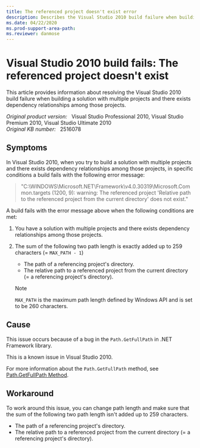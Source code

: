 ```yaml
---
title: The referenced project doesn't exist error
description: Describes the Visual Studio 2010 build failure when building a solution with multiple projects and there exists dependency relationships among them, and provides a workaround.
ms.date: 04/22/2020
ms.prod-support-area-path:
ms.reviewer: danmose
---
```

# Visual Studio 2010 build fails: The referenced project doesn't exist

This article provides information about resolving the Visual Studio 2010 build failure when building a solution with multiple projects and there exists dependency relationships among those projects.

_Original product version:_ &nbsp; Visual Studio Professional 2010, Visual Studio Premium 2010, Visual Studio Ultimate 2010  
_Original KB number:_ &nbsp; 2516078

## Symptoms

In Visual Studio 2010, when you try to build a solution with multiple projects and there exists dependency relationships among those projects, in specific conditions a build fails with the following error message:

> "C:\WINDOWS\Microsoft.NET\Framework\v4.0.30319\Microsoft.Common.targets (1200, 9): warning: The referenced project 'Relative path to the referenced project from the current directory' does not exist."

A build fails with the error message above when the following conditions are met:

1. You have a solution with multiple projects and there exists dependency relationships among those projects.
2. The sum of the following two path length is exactly added up to 259 characters (= `MAX_PATH - 1`)
    - The path of a referencing project's directory.
    - The relative path to a referenced project from the current directory (= a referencing project's directory).

    > [!NOTE]
    > `MAX_PATH` is the maximum path length defined by Windows API and is set to be 260 characters.

## Cause

This issue occurs because of a bug in the `Path.GetFullPath` in .NET Framework library.

This is a known issue in Visual Studio 2010.

For more information about the `Path.GetFullPath` method, see
[Path.GetFullPath Method](/dotnet/api/system.io.path.getfullpath#System_IO_Path_GetFullPath_System_String_).

## Workaround

To work around this issue, you can change path length and make sure that the sum of the following two path length isn't added up to 259 characters.

- The path of a referencing project's directory.
- The relative path to a referenced project from the current directory (= a referencing project's directory).
